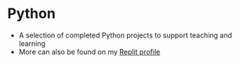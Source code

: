 # Python
- A selection of completed Python projects to support teaching and learning
- More can also be found on my [Replit profile](https://replit.com/@mpoirier)
